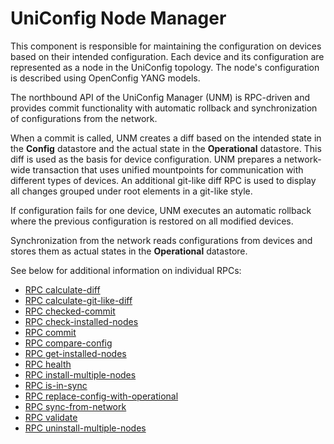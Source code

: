 # UniConfig Node Manager

This component is responsible for maintaining the configuration on devices based on their intended configuration. Each device and its configuration are represented as a node in the UniConfig topology. The node's configuration is described using OpenConfig YANG models.

The northbound API of the UniConfig Manager (UNM) is RPC-driven and provides commit functionality with automatic rollback and synchronization of configurations from the network.

When a commit is called, UNM creates a diff based on the intended state in the **Config** datastore and the actual state in the **Operational** datastore. This diff is used as the basis for device configuration. UNM prepares a network-wide transaction that uses unified mountpoints for communication with different types of devices. An additional git-like diff RPC is used to display all changes grouped under root elements in a git-like style.

If configuration fails for one device, UNM executes an automatic rollback where the previous configuration is restored on all modified devices.

Synchronization from the network reads configurations from devices and stores them as actual states in the **Operational** datastore.

See below for additional information on individual RPCs:

- [RPC calculate-diff](../uniconfig-node-manager/rpc_calculate-diff)
- [RPC calculate-git-like-diff](../uniconfig-node-manager/rpc_calculate-git-like-diff)
- [RPC checked-commit](../uniconfig-node-manager/rpc_checked-commit)
- [RPC check-installed-nodes](../uniconfig-node-manager/uniconfig_check_installed_devices)
- [RPC commit](../uniconfig-node-manager/rpc_commit)
- [RPC compare-config](../uniconfig-node-manager/rpc_compare-config)
- [RPC get-installed-nodes](../uniconfig-node-manager/uniconfig_get_installed_devices)
- [RPC health](../uniconfig-node-manager/rpc_health)
- [RPC install-multiple-nodes](../uniconfig-node-manager/uniconfig_install_multiple_nodes)
- [RPC is-in-sync](../uniconfig-node-manager/rpc_is-in-sync)
- [RPC replace-config-with-operational](../uniconfig-node-manager/rpc_replace-config-with-oper)
- [RPC sync-from-network](../uniconfig-node-manager/rpc_sync-from-network)
- [RPC validate](../uniconfig-node-manager/rpc_validate)
- [RPC uninstall-multiple-nodes](../uniconfig-node-manager/uniconfig_uninstall_multiple_nodes)
